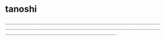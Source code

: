 # tanoshi

.................................................................................................................................................................................................................................................................................................................................................